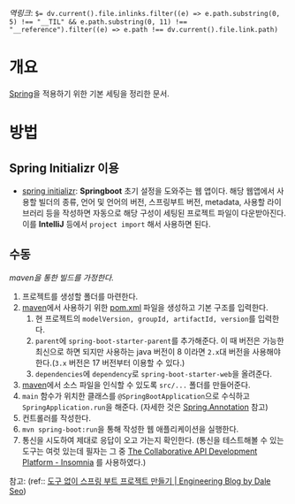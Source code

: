 *역링크*: `$= dv.current().file.inlinks.filter((e) => e.path.substring(0, 5) !== "__TIL" && e.path.substring(0, 11) !== "__reference").filter((e) => e.path !== dv.current().file.link.path)`

# 개요
[Spring](../Spring.md)을 적용하기 위한 기본 세팅을 정리한 문서.

# 방법
## Spring Initializr 이용
- [spring initializr](https://start.spring.io/): **Springboot** 초기 설정을 도와주는 웹 앱이다. 해당 웹앱에서 사용할 빌더의 종류, 언어 및 언어의 버전, 스프링부트 버전, metadata, 사용할 라이브러리 등을 작성하면 자동으로 해당 구성이 세팅된 프로젝트 파일이 다운받아진다. 이를 **IntelliJ** 등에서 `project import` 해서 사용하면 된다.

## 수동
*maven을 통한 빌드를 가정한다.*

1. 프로젝트를 생성할 폴더를 마련한다.
2. [maven](../../../Infra/buildTool/maven.md)에서 사용하기 위한 [pom.xml](../../../Infra/buildTool/maven/pom.xml.md) 파일을 생성하고 기본 구조를 입력한다.
	1. 현 프로젝트의 `modelVersion, groupId, artifactId, version`를 입력한다.
	2. `parent`에 `spring-boot-starter-parent`를 추가해준다. 이 때 버전은 가능한 최신으로 하면 되지만 사용하는 java 버전이 8 이라면 `2.x`대 버전을 사용해야 한다.(`3.x` 버전은 17 버전부터 이용할 수 있다.)
	3. `dependencies`에 `dependency`로 `spring-boot-starter-web`을 올려준다.
3. [maven](../../../Infra/buildTool/maven.md)에서 소스 파일을 인식할 수 있도록 `src/...` 폴더를 만들어준다.
4. `main` 함수가 위치한 클래스를 `@SpringBootApplication`으로 수식하고 `SpringApplication.run`을 해준다. (자세한 것은 [Spring.Annotation](Spring.Annotation.md) 참고)
5. 컨트롤러를 작성한다. 
6. `mvn spring-boot:run`을 통해 작성한 웹 애플리케이션을 실행한다.
7. 통신을 시도하여 제대로 응답이 오고 가는지 확인한다. (통신을 테스트해볼 수 있는 도구는 여럿 있는데 필자는 그 중 [The Collaborative API Development Platform - Insomnia](https://insomnia.rest/) 를 사용하였다.)

참고: (ref:: [도구 없이 스프링 부트 프로젝트 만들기 | Engineering Blog by Dale Seo](https://www.daleseo.com/spring-boot-quick-start-without-tools/))